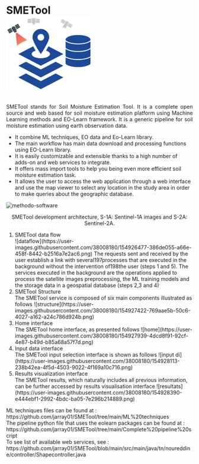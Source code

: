 # SMETool   &ensp; &ensp; &ensp; &ensp; &ensp; &ensp; &ensp; &ensp; &ensp;  &ensp; &ensp; &ensp; &ensp; &ensp; &ensp; ![dataflow](https://github.com/jarray01/SMETool/blob/main/src/main/resources/static/assets/images/logo/logosmesys.png)

 <p align="justify">
 SMETool stands for Soil Moisture Estimation Tool. It is a complete open source and web based for soil moisture estimation  platform using Machine Learning methods and EO-Learn framework. It is a generic pipeline  for soil moisture estimation using earth observation data.
<ul>
<li> It combine ML techniques, EO data and Eo-Learn library. </li>
<li> The main workflow  has main data download and processing  functions  using EO-Learn library. </li>
<li> It is  easily customizable and extensible thanks to a high number of adds-on and web services to integrate.</li>
<li>It  offers mass import tools to help you being even more efficient soil moisture estimation task.</li>
<li>It allows the user to access the web application through a web interface and use the map viewer to select any location in the study area  in order to make queries about the geographic database. </li>
</ul>
 </p>

![methodo-software](https://user-images.githubusercontent.com/38008180/154925003-34d99c26-e7f0-4ecb-bf41-aec55e938973.png)
<center> SMETool development architecture, S-1A: Sentinel-1A images and S-2A: Sentinel-2A. </center>
<ol>
  <li value="1"> SMETool data flow</li>
  ![dataflow](https://user-images.githubusercontent.com/38008180/154926477-386de055-a66e-458f-8442-b2516a7e2ac6.png)
The requests sent and received by the user establish a link with several197processes that are executed in the background without the intervention of198the user (steps 1 and 5).  The services executed in the background are the operations applied to process the satellite images preprocessing, the ML training models and the storage data in a geospatial database (steps 2,3 and 4)
  <li value="2">SMETool Structure</li>
  The SMETool service is composed of six main components illustrated as follows
  ![structure](https://user-images.githubusercontent.com/38008180/154927422-769aae5b-50c6-4027-a162-a24c786d924b.png)

  <li value="3">Home interface</li>
  The SMETool home interface, as presented follows
  ![home](https://user-images.githubusercontent.com/38008180/154927939-4dcd8f91-92cf-4e87-b49d-b85a68a57f7d.png)

  <li value="4">Input data interface</li>
  The SMETool input selection interface is shown as follows
  ![input di](https://user-images.githubusercontent.com/38008180/154928113-238b42ea-4f5d-4503-9022-4f169a10c716.png)

  <li value="5">Results visualization interface</li>
  The SMETool results, which naturally includes all previous information, can be further accessed by results visualisation interface
  ![resultats](https://user-images.githubusercontent.com/38008180/154928390-e444ebf1-2992-4bdc-ba05-7e296b214889.png)

</ol>
ML techniques files can be found at : https://github.com/jarray01/SMETool/tree/main/ML%20techniques <br>
The pipeline python file that uses the eolearn packages can be found at : https://github.com/jarray01/SMETool/tree/main/Complete%20pipeline%20script   <br>
To see list of available web services, see  : https://github.com/jarray01/SMETool/blob/main/src/main/java/tn/noureddine/controller/Shapecontroller.java
